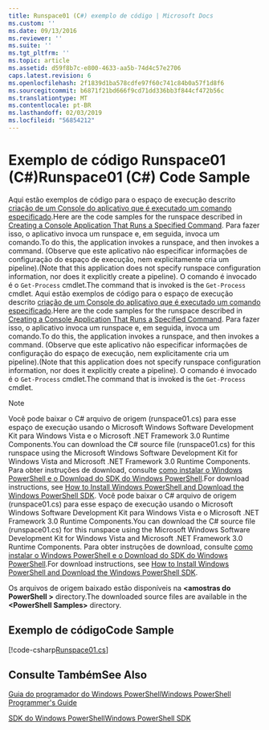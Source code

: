 ```yaml
---
title: Runspace01 (C#) exemplo de código | Microsoft Docs
ms.custom: ''
ms.date: 09/13/2016
ms.reviewer: ''
ms.suite: ''
ms.tgt_pltfrm: ''
ms.topic: article
ms.assetid: d59f8b7c-e800-4633-aa5b-74d4c57e2706
caps.latest.revision: 6
ms.openlocfilehash: 2f1839d1ba578cdfe97f60c741c84b0a57f1d8f6
ms.sourcegitcommit: b6871f21bd666f9cd71dd336bb3f844cf472b56c
ms.translationtype: MT
ms.contentlocale: pt-BR
ms.lasthandoff: 02/03/2019
ms.locfileid: "56854212"
---
```

# <a name="runspace01-c-code-sample"></a><span data-ttu-id="1e055-102">Exemplo de código Runspace01 (C#)</span><span class="sxs-lookup"><span data-stu-id="1e055-102">Runspace01 (C#) Code Sample</span></span>

<span data-ttu-id="1e055-103">Aqui estão exemplos de código para o espaço de execução descrito [criação de um Console do aplicativo que é executado um comando especificado](http://msdn.microsoft.com/en-us/793a6570-a072-4799-840b-172f28ce620e).</span><span class="sxs-lookup"><span data-stu-id="1e055-103">Here are the code samples for the runspace described in [Creating a Console Application That Runs a Specified Command](http://msdn.microsoft.com/en-us/793a6570-a072-4799-840b-172f28ce620e).</span></span> <span data-ttu-id="1e055-104">Para fazer isso, o aplicativo invoca um runspace e, em seguida, invoca um comando.</span><span class="sxs-lookup"><span data-stu-id="1e055-104">To do this, the application invokes a runspace, and then invokes a command.</span></span> <span data-ttu-id="1e055-105">(Observe que este aplicativo não especificar informações de configuração do espaço de execução, nem explicitamente cria um pipeline).</span><span class="sxs-lookup"><span data-stu-id="1e055-105">(Note that this application does not specify runspace configuration information, nor does it explicitly create a pipeline).</span></span> <span data-ttu-id="1e055-106">O comando é invocado é o `Get-Process` cmdlet.</span><span class="sxs-lookup"><span data-stu-id="1e055-106">The command that is invoked is the `Get-Process` cmdlet.</span></span>
<span data-ttu-id="1e055-107">Aqui estão exemplos de código para o espaço de execução descrito [criação de um Console do aplicativo que é executado um comando especificado](http://msdn.microsoft.com/en-us/793a6570-a072-4799-840b-172f28ce620e).</span><span class="sxs-lookup"><span data-stu-id="1e055-107">Here are the code samples for the runspace described in [Creating a Console Application That Runs a Specified Command](http://msdn.microsoft.com/en-us/793a6570-a072-4799-840b-172f28ce620e).</span></span> <span data-ttu-id="1e055-108">Para fazer isso, o aplicativo invoca um runspace e, em seguida, invoca um comando.</span><span class="sxs-lookup"><span data-stu-id="1e055-108">To do this, the application invokes a runspace, and then invokes a command.</span></span> <span data-ttu-id="1e055-109">(Observe que este aplicativo não especificar informações de configuração do espaço de execução, nem explicitamente cria um pipeline).</span><span class="sxs-lookup"><span data-stu-id="1e055-109">(Note that this application does not specify runspace configuration information, nor does it explicitly create a pipeline).</span></span> <span data-ttu-id="1e055-110">O comando é invocado é o `Get-Process` cmdlet.</span><span class="sxs-lookup"><span data-stu-id="1e055-110">The command that is invoked is the `Get-Process` cmdlet.</span></span>

> [!NOTE]
> <span data-ttu-id="1e055-111">Você pode baixar o C# arquivo de origem (runspace01.cs) para esse espaço de execução usando o Microsoft Windows Software Development Kit para Windows Vista e o Microsoft .NET Framework 3.0 Runtime Components.</span><span class="sxs-lookup"><span data-stu-id="1e055-111">You can download the C# source file (runspace01.cs) for this runspace using the Microsoft Windows Software Development Kit for Windows Vista and Microsoft .NET Framework 3.0 Runtime Components.</span></span> <span data-ttu-id="1e055-112">Para obter instruções de download, consulte [como instalar o Windows PowerShell e o Download do SDK do Windows PowerShell](/powershell/developer/installing-the-windows-powershell-sdk).</span><span class="sxs-lookup"><span data-stu-id="1e055-112">For download instructions, see [How to Install Windows PowerShell and Download the Windows PowerShell SDK](/powershell/developer/installing-the-windows-powershell-sdk).</span></span>
> <span data-ttu-id="1e055-113">Você pode baixar o C# arquivo de origem (runspace01.cs) para esse espaço de execução usando o Microsoft Windows Software Development Kit para Windows Vista e o Microsoft .NET Framework 3.0 Runtime Components.</span><span class="sxs-lookup"><span data-stu-id="1e055-113">You can download the C# source file (runspace01.cs) for this runspace using the Microsoft Windows Software Development Kit for Windows Vista and Microsoft .NET Framework 3.0 Runtime Components.</span></span> <span data-ttu-id="1e055-114">Para obter instruções de download, consulte [como instalar o Windows PowerShell e o Download do SDK do Windows PowerShell](/powershell/developer/installing-the-windows-powershell-sdk).</span><span class="sxs-lookup"><span data-stu-id="1e055-114">For download instructions, see [How to Install Windows PowerShell and Download the Windows PowerShell SDK](/powershell/developer/installing-the-windows-powershell-sdk).</span></span>
>
> <span data-ttu-id="1e055-115">Os arquivos de origem baixado estão disponíveis na  **\<amostras do PowerShell >** directory.</span><span class="sxs-lookup"><span data-stu-id="1e055-115">The downloaded source files are available in the **\<PowerShell Samples>** directory.</span></span>

## <a name="code-sample"></a><span data-ttu-id="1e055-116">Exemplo de código</span><span class="sxs-lookup"><span data-stu-id="1e055-116">Code Sample</span></span>

[!code-csharp[Runspace01.cs](../../powershell-sdk-samples/SDK-2.0/csharp/Runspace01/Runspace01.cs#L11-L62 "Runspace01.cs")]

## <a name="see-also"></a><span data-ttu-id="1e055-117">Consulte Também</span><span class="sxs-lookup"><span data-stu-id="1e055-117">See Also</span></span>

[<span data-ttu-id="1e055-118">Guia do programador do Windows PowerShell</span><span class="sxs-lookup"><span data-stu-id="1e055-118">Windows PowerShell Programmer's Guide</span></span>](./windows-powershell-programmer-s-guide.md)

[<span data-ttu-id="1e055-119">SDK do Windows PowerShell</span><span class="sxs-lookup"><span data-stu-id="1e055-119">Windows PowerShell SDK</span></span>](../windows-powershell-reference.md)